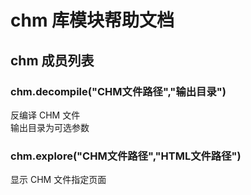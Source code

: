 # chm 库模块帮助文档

<a id="chm"></a>
## chm 成员列表


<a id="chm.decompile"></a>
### chm.decompile("CHM文件路径","输出目录") 
 反编译 CHM 文件  
输出目录为可选参数

<a id="chm.explore"></a>
### chm.explore("CHM文件路径","HTML文件路径") 
 显示 CHM 文件指定页面
